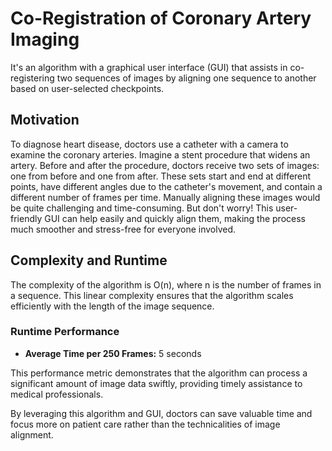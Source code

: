 # Co-Registration of Coronary Artery Imaging

It's an algorithm with a graphical user interface (GUI) that assists in co-registering two sequences of images by aligning one sequence to another based on user-selected checkpoints.

## Motivation

To diagnose heart disease, doctors use a catheter with a camera to examine the coronary arteries. Imagine a stent procedure that widens an artery. Before and after the procedure, doctors receive two sets of images: one from before and one from after. These sets start and end at different points, have different angles due to the catheter's movement, and contain a different number of frames per time. Manually aligning these images would be quite challenging and time-consuming. But don't worry! This user-friendly GUI can help easily and quickly align them, making the process much smoother and stress-free for everyone involved.

## Complexity and Runtime

The complexity of the algorithm is O(n), where n is the number of frames in a sequence. This linear complexity ensures that the algorithm scales efficiently with the length of the image sequence.

### Runtime Performance

- **Average Time per 250 Frames:** 5 seconds

This performance metric demonstrates that the algorithm can process a significant amount of image data swiftly, providing timely assistance to medical professionals.

By leveraging this algorithm and GUI, doctors can save valuable time and focus more on patient care rather than the technicalities of image alignment.
